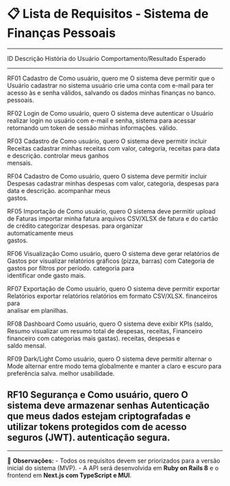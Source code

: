 # 📋 Lista de Requisitos - Sistema de Finanças Pessoais

  -------------------------------------------------------------------------------
  ID     Descrição      História do Usuário    Comportamento/Resultado Esperado
  ------ -------------- ---------------------- ----------------------------------
  RF01   Cadastro de    Como usuário, quero me O sistema deve permitir que o
         Usuário        cadastrar no sistema   usuário crie uma conta com e-mail
                        para ter acesso às     e senha válidos, salvando os dados
                        minhas finanças        no banco.
                        pessoais.              

  RF02   Login de       Como usuário, quero    O sistema deve autenticar o
         Usuário        realizar login no      usuário com e-mail e senha,
                        sistema para acessar   retornando um token de sessão
                        minhas informações.    válido.

  RF03   Cadastro de    Como usuário, quero    O sistema deve permitir incluir
         Receitas       cadastrar minhas       receitas com valor, categoria,
                        receitas para          data e descrição.
                        controlar meus ganhos  
                        mensais.               

  RF04   Cadastro de    Como usuário, quero    O sistema deve permitir incluir
         Despesas       cadastrar minhas       despesas com valor, categoria,
                        despesas para          data e descrição.
                        acompanhar meus        
                        gastos.                

  RF05   Importação de  Como usuário, quero    O sistema deve permitir upload de
         Faturas        importar minha fatura  arquivos CSV/XLSX de fatura e
                        do cartão de crédito   categorizar despesas.
                        para organizar         
                        automaticamente meus   
                        gastos.                

  RF06   Visualização   Como usuário, quero    O sistema deve gerar relatórios
         de Gastos por  visualizar relatórios  gráficos (pizza, barras) com
         Categoria      de gastos por          filtros por período.
                        categoria para         
                        identificar onde gasto 
                        mais.                  

  RF07   Exportação de  Como usuário, quero    O sistema deve permitir exportar
         Relatórios     exportar relatórios    relatórios em formato CSV/XLSX.
                        financeiros para       
                        analisar em planilhas. 

  RF08   Dashboard      Como usuário, quero    O sistema deve exibir KPIs (saldo,
         Resumo         visualizar um resumo   total de despesas, receitas,
         Financeiro     financeiro com         categorias mais gastas).
                        receitas, despesas e   
                        saldo mensal.          

  RF09   Dark/Light     Como usuário, quero    O sistema deve permitir alternar o
         Mode           alternar entre modo    tema globalmente e manter a
                        claro e escuro para    preferência salva.
                        melhor usabilidade.    

  RF10   Segurança e    Como usuário, quero    O sistema deve armazenar senhas
         Autenticação   que meus dados estejam criptografadas e utilizar tokens
                        protegidos com         de acesso seguros (JWT).
                        autenticação segura.   
  -------------------------------------------------------------------------------

------------------------------------------------------------------------

📌 **Observações:** - Todos os requisitos devem ser priorizados para a
versão inicial do sistema (MVP). - A API será desenvolvida em **Ruby on
Rails 8** e o frontend em **Next.js com TypeScript e MUI**.
